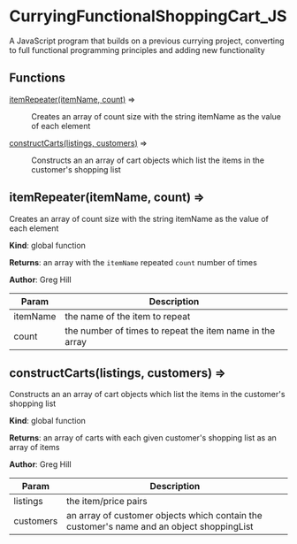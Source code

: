 # CurryingFunctionalShoppingCart_JS
A JavaScript program that builds on a previous currying project, converting to full functional programming principles and adding new functionality

## Functions

<dl>
<dt><a href="#itemRepeater">itemRepeater(itemName, count)</a> ⇒</dt>
<dd><p>Creates an array of count size with the string itemName as the value of each element</p>
</dd>
<dt><a href="#constructCarts">constructCarts(listings, customers)</a> ⇒</dt>
<dd><p>Constructs an an array of cart objects which list the items in the customer&#39;s shopping list</p>
</dd>
</dl>

<a name="itemRepeater"></a>

## itemRepeater(itemName, count) ⇒
Creates an array of count size with the string itemName as the value of each element

**Kind**: global function

**Returns**: an array with the `itemName` repeated `count` number of times

**Author**: Greg Hill

| Param | Description |
| --- | --- |
| itemName | the name of the item to repeat |
| count | the number of times to repeat the item name in the array |

<a name="constructCarts"></a>

## constructCarts(listings, customers) ⇒
Constructs an an array of cart objects which list the items in the customer's shopping list

**Kind**: global function

**Returns**: an array of carts with each given customer's shopping list as an array of items

**Author**: Greg Hill

| Param | Description |
| --- | --- |
| listings | the item/price pairs |
| customers | an array of customer objects which contain the customer's name and an object shoppingList |
